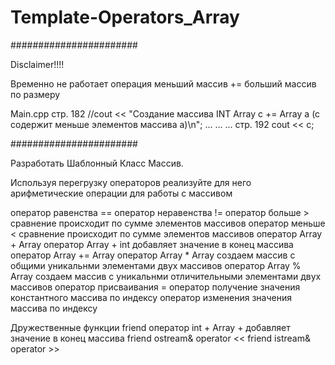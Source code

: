 # Template-Operators_Array

#######################

Disclaimer!!!!

Временно не работает операция меньший массив += больший массив по размеру

Main.cpp
стр. 182 //cout << "Создание массива INT Array c += Array a (c содержит меньше элементов массива a)\n";
...
...
...
стр. 192 cout << c;

#######################

Разработать Шаблонный Класс Массив.

Используя перегрузку операторов реализуйте для него арифметические операции для работы с массивом

оператор равенства ==
оператор неравенства !=
оператор больше > сравнение происходит по сумме элементов массивов
оператор меньше < сравнение происходит по сумме элементов массивов
оператор Array + Array
оператор Array + int добавляет значение в конец массива
оператор Array += Array
оператор Array * Array создаем массив с общими уникальнми элементами двух массивов
оператор Array % Array создаем массив с уникальнми отличительными элементами двух массивов
оператор присваивания =
оператор получение значения константного массива по индексу
оператор изменения значения массива по индексу

Дружественные функции
friend оператор int + Array +  добавляет значение в конец массива
friend ostream& operator <<
friend istream& operator >>
